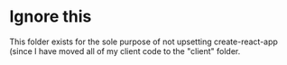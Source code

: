 # Ignore this

This folder exists for the sole purpose of not upsetting create-react-app (since I have moved all of my client code to the "client" folder.
